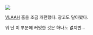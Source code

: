 ![](https://41.media.tumblr.com/tumblr_l0qxaytQwQ1qz6t91o1_1280.png)

[VLAAH][] 홈을 조금 개편했다. 광고도 달아봤다.

뭐 난 이 부분에 커밋한 것은 하나도 없지만…

[vlaah]: http://www.vlaah.com/
